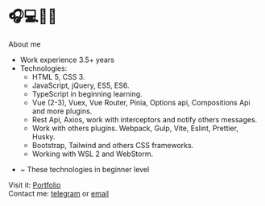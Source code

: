 
# 🎧💻📖🖖


About me
- Work experience 3.5+ years
- Technologies: 
  -  HTML 5, CSS 3.
  -  JavaScript, jQuery, ES5, ES6.
  -  TypeScript in beginning learning.
  -  Vue (2-3), Vuex, Vue Router, Pinia, Options api, Compositions Api and more plugins.
  -  Rest Api, Axios, work with interceptors and notify others messages.
  -  Work with others plugins. Webpack, Gulp, Vite, Eslint, Prettier, Husky.
  -  Bootstrap, Tailwind and others CSS frameworks.
  -  Working with WSL 2 and WebStorm.

* ~ These technologies in beginner level 

Visit it: [Portfolio](https://sergey-horoshko.github.io/portfolio/) <br>
Contact me: [telegram](https://t.me/cult1zm) or [email](mailto:sergeyhtml@gmail.com)

<!--
Check my resume
  - [Resume in Russian](/)
  - [Resume in English](/)

The question: can I use this comments as keywords to improve the SEO of my profile?

Let's try:

- Junior Frontend Developer
- Middle Frontend Developer
- Vue developer
- Vue expert
- Frontend enthusiast
- Frontend developer

-->
